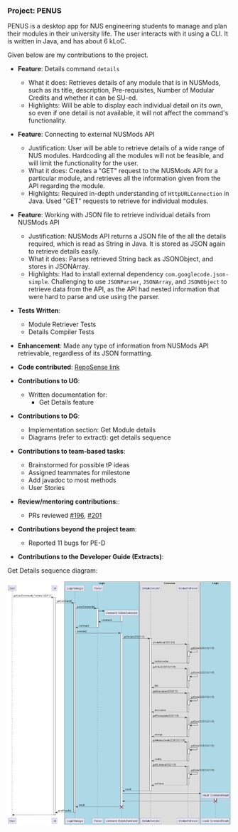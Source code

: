 ### Project: PENUS
PENUS is a desktop app for NUS engineering students to manage and plan their modules in their university life. The user interacts with it using a CLI. It is written in Java, and has about 6 kLoC.

Given below are my contributions to the project.

- **Feature**: Details command `details`
    - What it does: Retrieves details of any module that is in NUSMods, such as its title, description, 
      Pre-requisites, Number of Modular Credits and whether it can be SU-ed.
    - Highlights: Will be able to display each individual detail on its own, so even if one detail is not available, 
      it will not affect the command's functionality.

- **Feature**: Connecting to external NUSMods API
    - Justification: User will be able to retrieve details of a wide range of NUS modules. Hardcoding all the 
      modules will not be feasible, and will limit the functionality for the user.
    - What it does: Creates a "GET" request to the NUSMods API for a particular module, and retrieves all the 
      information given from the API regarding the module.
    - Highlights: Required in-depth understanding of `HttpURLConnection` in Java. Used "GET" requests to retrieve for 
      individual modules. 

- **Feature**: Working with JSON file to retrieve individual details from NUSMods API
    - Justification: NUSMods API returns a JSON file of the all the details required, which is read as String in 
      Java. It is stored as JSON again to retrieve details easily.
    - What it does: Parses retrieved String back as JSONObject, and stores in JSONArray.
    - Highlights: Had to install external dependency `com.googlecode.json-simple`. Challenging to use `JSONParser`, 
      `JSONArray`, and `JSONObject` to retrieve data from the API, as the API had nested information that were hard to 
      parse and use using the parser.

- **Tests Written**:
    - Module Retriever Tests
    - Details Compiler Tests

- **Enhancement**: Made any type of information from NUSMods API retrievable, regardless of its JSON formatting.

- **Code contributed**: [RepoSense link](https://nus-cs2113-ay2223s2.github.io/tp-dashboard/?search=sriram-senthilkr&breakdown=true)

- **Contributions to UG**:
    - Written documentation for:
      - Get Details feature

- **Contributions to DG**:
    - Implementation section: Get Module details 
    - Diagrams (refer to extract): get details sequence

- **Contributions to team-based tasks**:
    - Brainstormed for possible tP ideas
    - Assigned teammates for milestone
    - Add javadoc to most methods
    - User Stories

- **Review/mentoring contributions:**:
    - PRs reviewed [#196](https://github.com/AY2223S2-CS2113-T11-2/tp/pull/196), [#201](https://github.com/AY2223S2-CS2113-T11-2/tp/pull/201)

- **Contributions beyond the project team**:
    - Reported 11 bugs for PE-D

- **Contributions to the Developer Guide (Extracts)**:

Get Details sequence diagram:

![DetailsSequenceDiagram](../uml/diagrams/DetailsSequence.png)